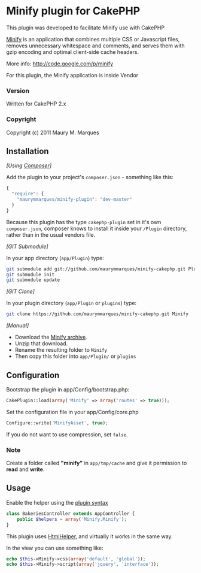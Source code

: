 # Minify plugin for CakePHP

This plugin was developed to facilitate Minify use with CakePHP

[Minify](https://github.com/mrclay/minify) is an application that combines multiple CSS or Javascript files, removes unnecessary whitespace and comments, and serves them with gzip encoding and optimal client-side cache headers. 

More info: http://code.google.com/p/minify

For this plugin, the Minify application is inside Vendor

### Version

Written for CakePHP 2.x

### Copyright

Copyright (c) 2011 Maury M. Marques

## Installation

_[Using [Composer](http://getcomposer.org/)]_

Add the plugin to your project's `composer.json` - something like this:

```javascript
{
  "require": {
    "maurymmarques/minify-plugin": "dev-master"
  }
}
```
Because this plugin has the type `cakephp-plugin` set in it's own `composer.json`, composer knows to install it inside your `/Plugin` directory, rather than in the usual vendors file.

_[GIT Submodule]_

In your app directory (`app/Plugin`) type:

```bash
git submodule add git://github.com/maurymmarques/minify-cakephp.git Plugin/Minify
git submodule init
git submodule update
```

_[GIT Clone]_

In your plugin directory (`app/Plugin` or `plugins`) type:

```bash
git clone https://github.com/maurymmarques/minify-cakephp.git Minify
```

_[Manual]_

* Download the [Minify archive](https://github.com/maurymmarques/minify-cakephp/archive/master.zip).
* Unzip that download.
* Rename the resulting folder to `Minify`
* Then copy this folder into `app/Plugin/` or `plugins`

## Configuration

Bootstrap the plugin in app/Config/bootstrap.php:

```php
CakePlugin::load(array('Minify' => array('routes' => true)));
```

Set the configuration file in your app/Config/core.php

```php
Configure::write('MinifyAsset', true);
```

If you do not want to use compression, set `false`.

### Note

Create a folder called **"minify"** in `app/tmp/cache` and give it permission to **read** and **write**.

## Usage

Enable the helper using the [plugin syntax](http://book.cakephp.org/2.0/en/appendices/glossary.html#term-plugin-syntax)

```php
class BakeriesController extends AppController {
    public $helpers = array('Minify.Minify');
}
```

This plugin uses [HtmlHelper](http://book.cakephp.org/2.0/en/core-libraries/helpers/html.html), and virtually it works in the same way.

In the view you can use something like:

```php
echo $this->Minify->css(array('default', 'global'));
echo $this->Minify->script(array('jquery', 'interface'));
```
